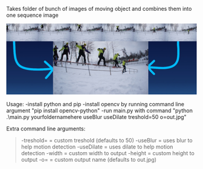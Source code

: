 Takes folder of bunch of images of moving object and combines them into one sequence image

![alt text](https://github.com/pete995/Sequence-Combiner/blob/master/banner.jpg)

Usage:
  -install python and pip
  -install opencv by running command line argument "pip install opencv-python"
  -run main.py with command "python .\main.py yourfoldernamehere useBlur useDilate treshold=50 o=out.jpg"
    
Extra command line arguments:
  > -treshold= = custom treshold (defaults to 50)
  > -useBlur = uses blur to help motion detection
  > -useDilate = uses dilate to help motion detection
  > -width = custom width to output
  > -height = custom height to output
  > -o= = custom output name (defaults to out.jpg)
